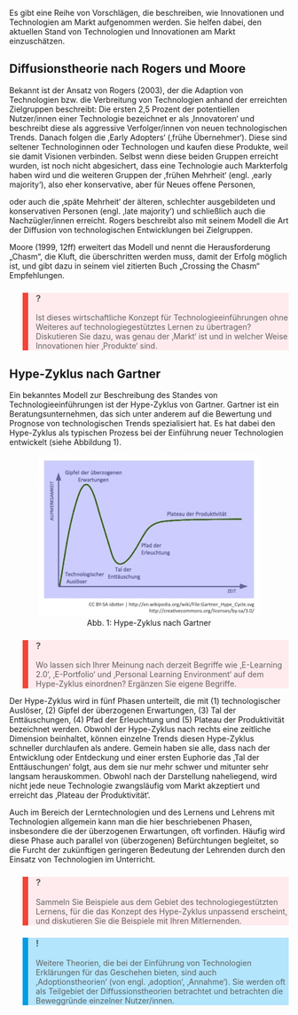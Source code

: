 Es gibt eine Reihe von Vorschlägen, die beschreiben, wie Innovationen und Technologien am Markt aufgenommen werden. Sie helfen dabei, den aktuellen Stand von Technologien und Innovationen am Markt einzuschätzen.

## Diffusionstheorie nach Rogers und Moore

Bekannt ist der Ansatz von Rogers (2003), der die Adaption von Technologien bzw. die Verbreitung von Technologien anhand der erreichten Zielgruppen beschreibt: Die ersten 2,5 Prozent der potentiellen Nutzer/innen einer Technologie bezeichnet er als ‚Innovatoren‘ und beschreibt diese als aggressive Verfolger/innen von neuen technologischen Trends. Danach folgen die ‚Early Adopters‘ (‚frühe Übernehmer‘). Diese sind seltener Technologinnen oder Technologen und kaufen diese Produkte, weil sie damit Visionen verbinden. Selbst wenn diese beiden Gruppen erreicht wurden, ist noch nicht abgesichert, dass eine Technologie auch Markterfolg haben wird und die weiteren Gruppen der ‚frühen Mehrheit‘ (engl. ‚early majority‘), also eher konservative, aber für Neues offene Personen,

oder auch die ‚späte Mehrheit‘ der älteren, schlechter ausgebildeten und konservativen Personen (engl. ‚late majority‘) und schließlich auch die Nachzügler/innen erreicht. Rogers beschreibt also mit seinem Modell die Art der Diffusion von technologischen Entwicklungen bei Zielgruppen.

Moore (1999, 12ff) erweitert das Modell und nennt die Herausforderung „Chasm“, die Kluft, die überschritten werden muss, damit der Erfolg möglich ist, und gibt dazu in seinem viel zitierten Buch „Crossing the Chasm“ Empfehlungen.

<blockquote style="background: #FFEBEE; border-left: 10px solid #F44336">

### ?

Ist dieses wirtschaftliche Konzept für Technologieeinführungen ohne Weiteres auf technologiegestütztes Lernen zu übertragen? Diskutieren Sie dazu, was genau der ‚Markt‘ ist und in welcher Weise Innovationen hier ‚Produkte‘ sind.

</blockquote>

## Hype-Zyklus nach Gartner

Ein bekanntes Modell zur Beschreibung des Standes von Technologieeinführungen ist der Hype-Zyklus von Gartner. Gartner ist ein Beratungsunternehmen, das sich unter anderem auf die Bewertung und Prognose von technologischen Trends spezialisiert hat. Es hat dabei den Hype-Zyklus als typischen Prozess bei der Einführung neuer Technologien entwickelt (siehe Abbildung 1).

<center><figure>
  <img src="img/1_HypeZyklus_nach_Gartner.jpg" alt="Abb. 1: Hype-Zyklus nach Gartner">
  <figcaption>Abb. 1: Hype-Zyklus nach Gartner</figcaption>
</figure></center>


<blockquote style="background: #FFEBEE; border-left: 10px solid #F44336">

### ?

Wo lassen sich Ihrer Meinung nach derzeit Begriffe wie ‚E-Learning 2.0‘, ‚E-Portfolio‘ und ‚Personal Learning Environment‘ auf dem Hype-Zyklus einordnen? Ergänzen Sie eigene Begriffe.

</blockquote>

Der Hype-Zyklus wird in fünf Phasen unterteilt, die mit (1) technologischer Auslöser, (2) Gipfel der überzogenen Erwartungen, (3) Tal der Enttäuschungen, (4) Pfad der Erleuchtung und (5) Plateau der Produktivität bezeichnet werden. Obwohl der Hype-Zyklus nach rechts eine zeitliche Dimension beinhaltet, können einzelne Trends diesen Hype-Zyklus schneller durchlaufen als andere. Gemein haben sie alle, dass nach der Entwicklung oder Entdeckung und einer ersten Euphorie das ‚Tal der Enttäuschungen‘ folgt, aus dem sie nur mehr schwer und mitunter sehr langsam herauskommen. Obwohl nach der Darstellung naheliegend, wird nicht jede neue Technologie zwangsläufig vom Markt akzeptiert und erreicht das ‚Plateau der Produktivität‘.

Auch im Bereich der Lerntechnologien und des Lernens und Lehrens mit Technologien allgemein kann man die hier beschriebenen Phasen, insbesondere die der überzogenen Erwartungen, oft vorfinden. Häufig wird diese Phase auch parallel von (überzogenen) Befürchtungen begleitet, so die Furcht der zukünftigen geringeren Bedeutung der Lehrenden durch den Einsatz von Technologien im Unterricht.

<blockquote style="background: #FFEBEE; border-left: 10px solid #F44336">

### ?

Sammeln Sie Beispiele aus dem Gebiet des technologiegestützten Lernens, für die das Konzept des Hype-Zyklus unpassend erscheint, und diskutieren Sie die Beispiele mit Ihren Mitlernenden.

</blockquote>

<blockquote style="background: #B3E5FC; border-left: 10px solid #039BE5">

### !

Weitere Theorien, die bei der Einführung von Technologien Erklärungen für das Geschehen bieten, sind auch ‚Adoptionstheorien‘ (von engl. ‚adoption‘, ‚Annahme‘). Sie werden oft als Teilgebiet der Diffussionstheorien betrachtet und betrachten die Beweggründe einzelner Nutzer/innen.

</blockquote>
